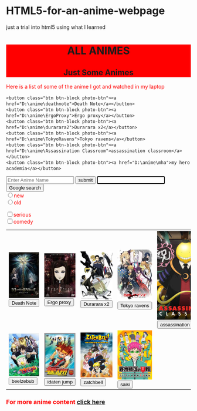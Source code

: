 # HTML5-for-an-anime-webpage
just a trial into html5 using what I learned

<link rel="stylesheet" href="//maxcdn.bootstrapcdn.com/bootstrap/3.3.1/css/bootstrap.min.css"/>
<style>
	.red-text{ color:red; }
	.text-cen{ text-align:center }
	.red-bg{
	background-color:red;
	}
	body{ background-image: url("ergo.png"); }
</style>
<div class="container-fluid">
<div class="red-bg">
	<h1 class="text-primary text-cen">ALL ANIMES</h1>
	<h2 class="text-primary text-cen"> Just Some Animes </h2>
</div>
<p class="red-text">Here is a list of some of the anime I got and watched in my laptop </p>

	<button class="btn btn-block photo-btn"><a href="D:\anime\deathnote">Death Note</a></button>
	<button class="btn btn-block photo-btn"><a href="D:\anime\ErgoProxy">Ergo proxy</a></button>
	<button class="btn btn-block photo-btn"><a href="D:\anime\durarara2">Durarara x2</a></button>
	<button class="btn btn-block photo-btn"><a href="D:\anime\TokyoRavens">Tokyo ravens</a></button>
	<button class="btn btn-block photo-btn"><a href="D:\anime\Assassination Classroom">assassination classroom</a></button>
	<button class="btn btn-block photo-btn"><a href="D:\anime\mha">my hero academia</a></button>
<div class="main-content">
<form action="/search">
	<input type="search" placeholder="Enter Anime Name">
	<button class="btn btn-block btn-primary">submit</button>
<form method="get" action="http://google.com/search">
    <input type="text" name="q" required autofocus>
    <input type="submit" value="Google search">
</form>
	<div class="row red-text">
	<div class="col-xs-6"><label><input type="radio" name="new-old">new</label></div>
	<div class="col-xs-6"><label><input type="radio" name="new-old">old</label></div>
	</div>
	<p>  </p>
	<div class="row red-text">
	<div class="col-xs-6"><label><input type="checkbox" name="ser-com">serious</label></div>
	<div class="col-xs-6"><label><input type="checkbox" name="ser-com">comedy</label></div>
	</div>
</form>
<table border="0" cellspacing="25">
<tr>
<td><img src="death note.jpg" alt="Death Note" class="smaller-image thin-red-border img-responsive"><form method="link" action="D:\anime\deathnote"><input type="submit" value="Death Note"></form></td>
<td><img src="ergo proxy.jpg" alt="ergo proxy" class="smaller-image thin-red-border img-responsive"><form method="link" action="D:\anime\ErgoProxy"><input type="submit" value="Ergo proxy"></form></td>
<td><img src="durarara.jpg" alt="Durarara x2" class="smaller-image thin-red-border img-responsive"><form method="link" action="D:\anime\durarara2"><input type="submit" value="Durarara x2"></form></td>
<td><img src="tokyo ravens.jpg" alt="tokyo ravens" class="smaller-image thin-red-border img-responsive"><form method="link" action="D:\anime\TokyoRavens"><input type="submit" value="Tokyo ravens"></form></td>
<td><img src="assassination classroom.jpg" alt="assassination classroom" class="smaller-image thin-red-border img-responsive"><form method="link" action="D:\anime\Assassination Classroom"><input type="submit" value="assassination classroom"></form></td>
<td><img src="my hero academia.jpg" alt="my hero academia" class="smaller-image thin-red-border img-responsive"><form method="link" action="D:\anime\mha"><input type="submit" value="my hero academia"></form></td>
</tr>
<tr>
<td><img src="beelzebub.jpg" alt="beelzebub" class="smaller-image thin-red-border img-responsive"><form method="link" action="D:\anime\comedy\beelzebub"><input type="submit" value="beelzebub"></form></td>
<td><img src="idaten jump.jpg" alt="idaten jump" class="smaller-image thin-red-border img-responsive"><form method="link" action="D:\anime\ID jump"><input type="submit" value="idaten jump"></form></td>
<td><img src="zatchbell.jpg" alt="zatchbell" class="smaller-image thin-red-border img-responsive"><form method="link" action="D:\anime\zatchbell"><input type="submit" value="zatchbell"></form></td>
<td><img src="saiki.jpg" alt="saiki" class="smaller-image thin-red-border img-responsive"><form method="link" action="D:\anime\comedy\saiki"><input type="submit" value="saiki"></form></td>
</tr>
</table>
<h3 class="red-text"> For more anime content <a href="anime2.html">click here</a></p>
<gcse:searchresults></gcse:searchresults>
</div>
</div>























